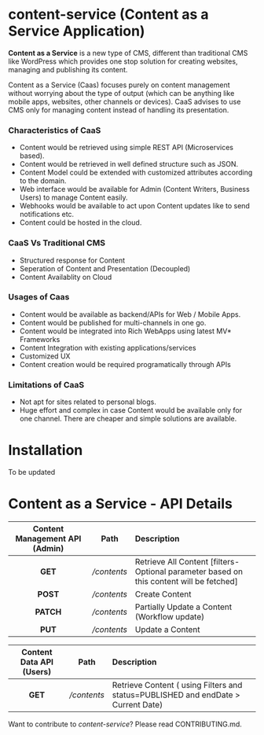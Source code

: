 # content-service (Content as a Service Application)

**Content as a Service** is a new type of CMS, different than traditional CMS like WordPress which provides one stop solution for creating websites, managing and publishing its content.

Content as a Service (Caas) focuses purely on content management without worrying about the type of output (which can be anything like mobile apps, websites, other channels or devices). CaaS advises to use CMS only for managing content instead of handling its presentation.

### Characteristics of CaaS
* Content would be retrieved using simple REST API (Microservices based).
* Content would be retrieved in well defined structure such as JSON.
* Content Model could be extended with customized attributes according to the domain.
* Web interface would be available for Admin (Content Writers, Business Users) to manage Content easily.
* Webhooks would be available to act upon Content updates like to send notifications etc.
* Content could be hosted in the cloud.

### CaaS Vs Traditional CMS
* Structured response for Content
* Seperation of Content and Presentation (Decoupled)
* Content Availablity on Cloud

### Usages of Caas
* Content would be available as backend/APIs for Web / Mobile Apps.
* Content would be published for multi-channels in one go.
* Content would be integrated into Rich WebApps using latest MV* Frameworks
* Content Integration with existing applications/services
* Customized UX
* Content creation would be required programatically through APIs

### Limitations of CaaS
* Not apt for sites related to personal blogs.
* Huge effort and complex in case Content would be available only for one channel. There are cheaper and simple solutions are available.

# Installation
 To be updated
 
# Content as a Service - API Details 
| Content Management API (Admin)| Path| Description|
| :---------------------------: |:---:|:---|
|**GET** | */contents*|Retrieve All Content [filters-Optional parameter based on this content will be fetched]
|**POST** | */contents*|Create Content|
|**PATCH** |*/contents* |Partially Update a Content (Workflow update)|
|**PUT** |*/contents* |Update a Content|

|Content Data API (Users) | Path| Description|
| :-----------------------: |:---:|:---|
| **GET**                   | */contents* | Retrieve Content ( using Filters and status=PUBLISHED and endDate > Current Date) |

Want to contribute to *content-service*? Please read CONTRIBUTING.md.
